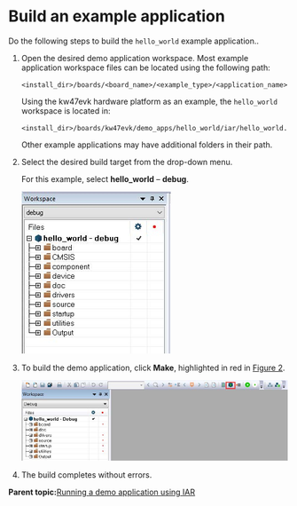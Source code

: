 # Build an example application 

Do the following steps to build the `hello_world` example application..

1.  Open the desired demo application workspace. Most example application workspace files can be located using the following path:

    ```
    <install_dir>/boards/<board_name>/<example_type>/<application_name>/iar
    ```

    Using the kw47evk hardware platform as an example, the `hello_world` workspace is located in:

    ```
    <install_dir>/boards/kw47evk/demo_apps/hello_world/iar/hello_world.eww
    ```

    Other example applications may have additional folders in their path.

2.  Select the desired build target from the drop-down menu.

    For this example, select **hello\_world** – **debug**.

    ![](../images/iar_demo_build_target_selection.jpg "Demo build target selection")

3.  To build the demo application, click **Make**, highlighted in red in [Figure 2](#FIG_BUILDDEMO).

    ![](../images/iar_building_the_demo_application.jpg "Building the demo application")

4.  The build completes without errors.

**Parent topic:**[Running a demo application using IAR](../topics/running_a_demo_application_using_iar.md)

